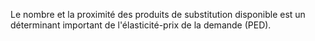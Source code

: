 Le nombre et la proximité des produits de substitution disponible est un déterminant important de l'élasticité-prix de la demande (PED).